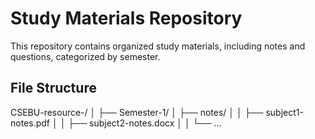 # Study Materials Repository

This repository contains organized study materials, including notes and questions, categorized by semester.

## File Structure
CSEBU-resource-/
│
├── Semester-1/
│ ├── notes/
│ │ ├── subject1-notes.pdf
│ │ ├── subject2-notes.docx
│ │ └── ...

